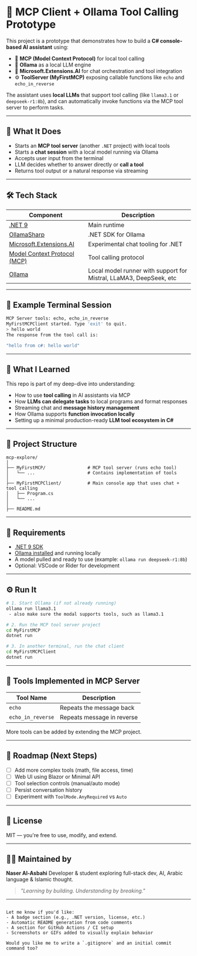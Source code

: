 # 🧠 MCP Client + Ollama Tool Calling Prototype

This project is a prototype that demonstrates how to build a **C# console-based AI assistant** using:

- 🧰 **MCP (Model Context Protocol)** for local tool calling
- 🦙 **Ollama** as a local LLM engine
- 💬 **Microsoft.Extensions.AI** for chat orchestration and tool integration
- ⚙️ **ToolServer (MyFirstMCP)** exposing callable functions like `echo` and `echo_in_reverse`

The assistant uses **local LLMs** that support tool calling (like `llama3.1` or `deepseek-r1:8b`), and can automatically invoke functions via the MCP tool server to perform tasks.

---

## 🚀 What It Does

- Starts an **MCP tool server** (another `.NET` project) with local tools
- Starts a **chat session** with a local model running via Ollama
- Accepts user input from the terminal
- LLM decides whether to answer directly or **call a tool**
- Returns tool output or a natural response via streaming

---

## 🛠️ Tech Stack

| Component                 | Description |
|--------------------------|-------------|
| [.NET 9](https://dotnet.microsoft.com) | Main runtime |
| [OllamaSharp](https://github.com/ollama/ollama-dotnet) | .NET SDK for Ollama |
| [Microsoft.Extensions.AI](https://github.com/dotnet/semantic-kernel) | Experimental chat tooling for .NET |
| [Model Context Protocol (MCP)](https://github.com/modelcontext/protocol) | Tool calling protocol |
| [Ollama](https://ollama.com) | Local model runner with support for Mistral, LLaMA3, DeepSeek, etc |

---

## 🧪 Example Terminal Session

```bash
MCP Server tools: echo, echo_in_reverse
MyFirstMCPClient started. Type 'exit' to quit.
> hello world
The response from the tool call is:

"hello from c#: hello world"
````

---

## 🧠 What I Learned

This repo is part of my deep-dive into understanding:

- How to use **tool calling** in AI assistants via MCP
- How **LLMs can delegate tasks** to local programs and format responses
- Streaming chat and **message history management**
- How Ollama supports **function invocation locally**
- Setting up a minimal production-ready **LLM tool ecosystem in C#**

---

## 🧩 Project Structure

```
mcp-explore/
│
├── MyFirstMCP/                # MCP tool server (runs echo tool)
│   └── ...                    # Contains implementation of tools
│
├── MyFirstMCPClient/          # Main console app that uses chat + tool calling
│   ├── Program.cs
│   └── ...
│
├── README.md
```

---

## 🧬 Requirements

- [.NET 9 SDK](https://dotnet.microsoft.com/en-us/download/dotnet/9.0)
- [Ollama installed](https://ollama.com/download) and running locally
- A model pulled and ready to use (example: `ollama run deepseek-r1:8b`)
- Optional: VSCode or Rider for development

---

## ⚙️ Run It

```bash
# 1. Start Ollama (if not already running)
ollama run llama3.1
 - also make sure the modal supports tools, such as llama3.1

# 2. Run the MCP tool server project
cd MyFirstMCP
dotnet run

# 3. In another terminal, run the chat client
cd MyFirstMCPClient
dotnet run
```

---

## 🧩 Tools Implemented in MCP Server

| Tool Name         | Description                |
| ----------------- | -------------------------- |
| `echo`            | Repeats the message back   |
| `echo_in_reverse` | Repeats message in reverse |

More tools can be added by extending the MCP project.

---

## 🧭 Roadmap (Next Steps)

- [ ] Add more complex tools (math, file access, time)
- [ ] Web UI using Blazor or Minimal API
- [ ] Tool selection controls (manual/auto mode)
- [ ] Persist conversation history
- [ ] Experiment with `ToolMode.AnyRequired` vs `Auto`

---

## 📜 License

MIT — you're free to use, modify, and extend.

---

## 🙋‍♂️ Maintained by

**Naser Al-Asbahi**
Developer & student exploring full-stack dev, AI, Arabic language & Islamic thought.

> *"Learning by building. Understanding by breaking."*

---

```

Let me know if you'd like:
- A badge section (e.g., .NET version, license, etc.)
- Automatic README generation from code comments
- A section for GitHub Actions / CI setup
- Screenshots or GIFs added to visually explain behavior

Would you like me to write a `.gitignore` and an initial commit command too?
```
